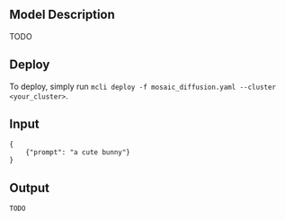 ## Model Description

TODO

## Deploy

To deploy, simply run `mcli deploy -f mosaic_diffusion.yaml --cluster <your_cluster>`.

## Input

```
{
    {"prompt": "a cute bunny"}
}
```

## Output

```
TODO
```
